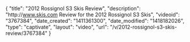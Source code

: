 {
    "title": "2012 Rossignol S3 Skis Review",
    "description": "http:\/\/www.skis.com Review for the 2012 Rossignol S3 Skis",
    "videoid": "3767384",
    "date_created": "1411361300",
    "date_modified": "1418182026",
    "type": "captivate",
    "layout": "video",
    "url": "\/v\/2012-rossignol-s3-skis-review\/3767384"
}